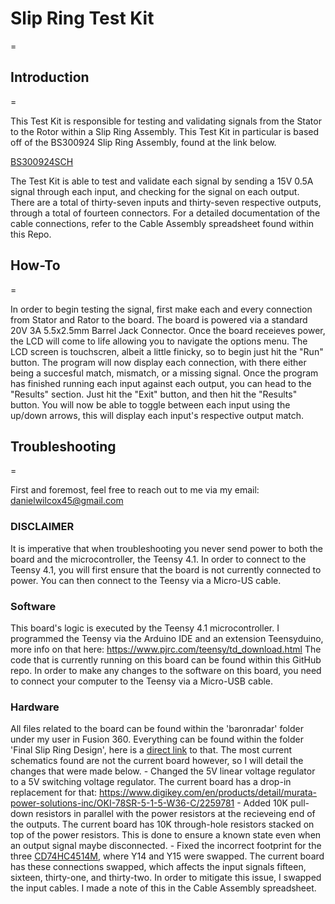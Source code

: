 # **Slip Ring Test Kit**
=

## Introduction
=

This Test Kit is responsible for testing and validating signals from the Stator to the Rotor within a Slip Ring Assembly. 
This Test Kit in particular is based off of the BS300924 Slip Ring Assembly, found at the link below.

[BS300924SCH](https://baronservices.sharepoint.com/:u:/r/sites/PedestalDesign/_layouts/15/doc2.aspx?sourcedoc=%7BB981873C-AACA-43B1-A3F6-C8AE7189F0F1%7D&file=BS300646SCH_Slipring-Schematic_Baron-Pedestal_REVA.vsdx&action=default&mobileredirect=true&cid=556b9e5a-854f-46d5-ad45-b941565b529f)

The Test Kit is able to test and validate each signal by sending a 15V 0.5A signal through each input, and checking for the signal on each output. 
There are a total of thirty-seven inputs and thirty-seven respective outputs, through a total of fourteen connectors. 
For a detailed documentation of the cable connections, refer to the Cable Assembly spreadsheet found within this Repo. 


## How-To
=

In order to begin testing the signal, first make each and every connection from Stator and Rator to the board. 
The board is powered via a standard 20V 3A 5.5x2.5mm Barrel Jack Connector. 
Once the board receieves power, the LCD will come to life allowing you to navigate the options menu. 
The LCD screen is touchscren, albeit a little finicky, so to begin just hit the "Run" button. 
The program will now display each connection, with there either being a succesful match, mismatch, or a missing signal. 
Once the program has finished running each input against each output, you can head to the "Results" section.
Just hit the "Exit" button, and then hit the "Results" button. 
You will now be able to toggle between each input using the up/down arrows, this will display each input's respective output match. 


## Troubleshooting
=

First and foremost, feel free to reach out to me via my email: danielwilcox45@gmail.com

### DISCLAIMER

It is imperative that when troubleshooting you never send power to both the board and the microcontroller, the Teensy 4.1. 
In order to connect to the Teensy 4.1, you will first ensure that the board is not currently connected to power. 
You can then connect to the Teensy via a Micro-US cable. 

### Software

This board's logic is executed by the Teensy 4.1 microcontroller. 
I programmed the Teensy via the Arduino IDE and an extension Teensyduino, more info on that here: https://www.pjrc.com/teensy/td_download.html
The code that is currently running on this board can be found within this GitHub repo. 
In order to make any changes to the software on this board, you need to connect your computer to the Teensy via a Micro-USB cable.

### Hardware

All files related to the board can be found within the 'baronradar' folder under my user in Fusion 360.
Everything can be found within the folder 'Final Slip Ring Design', here is a [direct link](https://baronweather.autodesk360.com/g/projects/20230725658425551/data/dXJuOmFkc2sud2lwcHJvZDpmcy5mb2xkZXI6Y28ueGd3b3lNM2lUS0drOFgyQ05lYmlyUQ==) to that. 
The most current schematics found are not the current board however, so I will detail the changes that were made below.
    - Changed the 5V linear voltage regulator to a 5V switching voltage regulator. The current board has a drop-in replacement for that: https://www.digikey.com/en/products/detail/murata-power-solutions-inc/OKI-78SR-5-1-5-W36-C/2259781
    - Added 10K pull-down resistors in parallel with the power resistors at the recieveing end of the outputs. The current board has 10K through-hole resistors stacked on top of the power resistors. This is done to ensure a known state even when an output signal maybe disconnected. 
    - Fixed the incorrect footprint for the three [CD74HC4514M](https://www.ti.com/lit/ds/symlink/cd74hc4514.pdf?HQS=dis-dk-null-digikeymode-dsf-pf-null-wwe&ts=1704491308024&ref_url=https%253A%252F%252Fwww.ti.com%252Fgeneral%252Fdocs%252Fsuppproductinfo.tsp%253FdistId%253D10%2526gotoUrl%253Dhttps%253A%252F%252Fwww.ti.com%252Flit%252Fgpn%252Fcd74hc4514), where Y14 and Y15 were swapped. The current board has these connections swapped, which affects the input signals fifteen, sixteen, thirty-one, and thirty-two. In order to mitigate this issue, I swapped the input cables. I made a note of this in the Cable Assembly spreadsheet. 



